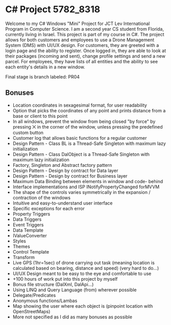 # C# Project 5782_8318
Welcome to my C# Windows "Mini" Project for JCT Lev International Program in Computer Science. I am a second year CS student from Florida, currently living in Israel. This project is part of my course in C#. The project allows for both customers and employees to use a Drone Management System (DMS) with UI/UX design. For customers, they are greeted with a login page and the ability to register. Once logged in, they are able to look at their packages (incoming and sent), change profile settings and send a new parcel. For employees, they have lists of all entities and the ability to see each entity's details in a new window.

Final stage is branch labeled: PR04

## Bonuses
* Location coordinates in sexagesimal format, for user readability
* Option that picks the coordinates of any point and prints distance
from a base or client to this point
* In all windows, prevent the window from being closed "by force" by
pressing ⨉ in the corner of the window, unless pressing the predefined
custom button
* Customer log that allows basic functions for a regular customer
* Design Pattern - Class BL is a Thread-Safe Singleton with maximum
lazy initialization
* Design Pattern - Class DalObject is a Thread-Safe Singleton with
maximum lazy initialization
* Factory, Singleton and Abstract factory pattern
* Design Pattern - Design by contract for Data layer
* Design Pattern - Design by contract for Business layer
* Maximum Data Binding between elements in window and code-
behind
* Interface implementations and ISP INotifyPropertyChanged forMVVM
* The shape of the controls varies symmetrically in the expansion /
contraction of the windows
* Intuitive and easy-to-understand user interface
* Specific exceptions for each error
* Property Triggers
* Data Triggers
* Event Triggers
* Data Template
* IValueConverter
* Styles
* Themes
* Control Template
* Transform
* Live GPS (1hr=1sec) of drone carrying out task (meaning location is calculated based on bearing, distance and speed) (very hard to do...)
* UI/UX Design meant to be easy to the eye and comfortable to use
* +100 hours of work put into this project by myself
* Bonus file structure (DalXml, DalApi...)
* Using LINQ and Query Language (from) wherever possible 
* Delegate/Predicates
* Anonymous functions/Lambas
* Map showing the user where each object is (pinpoint location with OpenStreetMaps)
* More not specified as I did as many bonuses as possible

